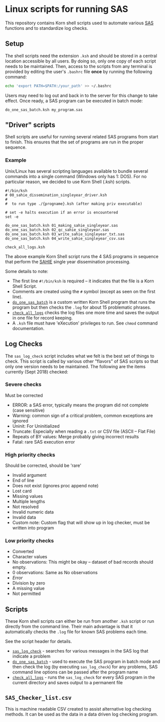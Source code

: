 # Linux scripts for running SAS

This repository contains Korn shell scripts used to automate various [SAS](https://www.sas.com/) functions and to standardize log checks.

## Setup

The shell scripts need the extension `.ksh` and should be stored in a central location accessible by all users. By doing so, only one copy of each script needs to be maintained. Then, access to the scripts from any terminal is provided by editing the user's `.bashrc` file **once** by running the following command:

```sh
echo 'export PATH=$PATH:/your_path' >> ~/.bashrc
```

Users may need to log out and back in to the server for this change to take effect. Once ready, a SAS program can be executed in batch mode:

```batch
do_one_sas_batch.ksh my_program.sas
```

## "Driver" scripts

Shell scripts are useful for running several related SAS programs from start to finish.  This ensures that the set of programs are run in the proper sequence.

### Example

Unix/Linux has several scripting languages available to bundle several commands into a single command (Windows only has 1:  DOS).  For no particular reason, we decided to use Korn Shell (.ksh) scripts.

```ksh
#!/bin/ksh
# 00_sahie_dissemination_singleyear_driver.ksh
#
#  to run type ./{progname}.ksh (after making priv executable)

# set -e halts execution if an error is encountered
set -e

do_one_sas_batch.ksh 01_making_sahie_singleyear.sas
do_one_sas_batch.ksh 02_qc_sahie_singleyear.sas
do_one_sas_batch.ksh 03_write_sahie_singleyear_txt.sas
do_one_sas_batch.ksh 04_write_sahie_singleyear_csv.sas

check_all_logs.ksh
```

The above example Korn Shell script runs the 4 SAS programs in sequence that perform the [SAHIE](https://www.census.gov/programs-surveys/sahie.html) single year dissemination processing.

Some details to note:

- The first line `#!/bin/ksh` is required – it indicates that the file is a Korn Shell Script.
- Comments are created using the `#` symbol (except as seen on the first line).
- [`do_one_sas_batch`](do_one_sas_batch) is a custom written Korn Shell program that runs the program but then checks the `.log` for about 15 problematic phrases.
- [`check_all_logs`](check_all_logs) checks the log files one more time and saves the output in one file for record keeping.
- A `.ksh` file must have 'eXecution' privileges to run.  See `chmod` command documentation.

## Log Checks

The `sas_log_check` script includes what we felt is the best set of things to check. This script is called by various other "flavors" of SAS scripts so that only one version needs to be maintained. The following are the items currently (Sept 2018) checked:

### Severe checks

Must be corrected

- ERROR: a SAS error, typically means the program did not complete (case sensitive)
- Warning: common sign of a critical problem, common exceptions are ignored
- Uninit: For Uninitialized
- Truncate: Especially when reading a `.txt` or CSV file (ASCII – Flat File)
- Repeats of BY values: Merge probably giving incorrect results
- Fatal: rare SAS execution error

### High priority checks

Should be corrected, should be 'rare'

- Invalid argument
- End of line
- Does not exist (ignores proc append note)
- Lost card
- Missing values
- Multiple lengths
- Not resolved
- Invalid numeric data
- Invalid data
- Custom note: Custom flag that will show up in log checker, must be written into program

### Low priority checks

- Converted
- Character values
- No observations: This might be okay – dataset of bad records should empty.
- 0 observations: Same as No observations
- _Error_
- Division by zero
- A missing value
- Not permitted

## Scripts

These Korn shell scripts can either be run from another `.ksh` script or run directly from the command line.  Their main advantage is that it automatically checks the `.log` file for known SAS problems each time.

See the script header for details.

- [`sas_log_check`](sas_log_check) - searches for various messages in the SAS log that indicate a problem
- [`do_one_sas_batch`](do_one_sas_batch) - used to execute the SAS program in batch mode and then check the log (by executing `sas_log_check`) for any problems, SAS command line options can be passed after the program name
- [`check_all_logs`](check_all_logs) - runs the `sas_log_check` for every SAS program in the current directory and saves output to a permanent file

## `SAS_Checker_list.csv`

This is machine readable CSV created to assist alternative log checking methods. It can be used as the data in a data driven log checking program.

